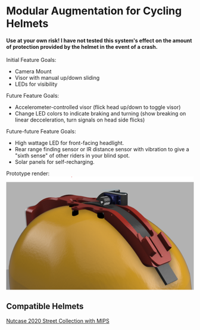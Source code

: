 # **M**odular **A**ugmentation for **C**ycling **H**elmets

#### Use at your own risk! I have not tested this system's effect on the amount of protection provided by the helmet in the event of a crash.

Initial Feature Goals:

- Camera Mount
- Visor with manual up/down sliding
- LEDs for visibility

Future Feature Goals:

- Accelerometer-controlled visor (flick head up/down to toggle visor)
- Change LED colors to indicate braking and turning (show breaking on linear decceleration, turn signals on head side flicks)

Future-future Feature Goals:
- High wattage LED for front-facing headlight.
- Rear range finding sensor or IR distance sensor with vibration to give a "sixth sense" of other riders in your blind spot.
- Solar panels for self-recharging.

Prototype render:
![](./prototype.png)

## Compatible Helmets

[Nutcase 2020 Street Collection with MIPS](https://nutcasehelmets.com/collections/adult/products/sun-day-solid-gloss-w-mips)
